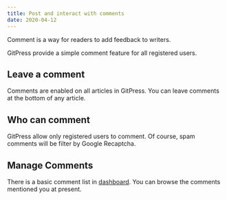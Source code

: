 ```yaml
---
title: Post and interact with comments
date: 2020-04-12
---
```


Comment is a way for readers to add feedback to writers.

GitPress provide a simple comment feature for all registered users.

## Leave a comment

Comments are enabled on all articles in GitPress. You can leave comments at the bottom of any article.

## Who can comment

GitPress allow only registered users to comment. Of course, spam comments will be filter by Google Recaptcha.

## Manage Comments

There is a basic comment list in [dashboard](https://gitpress.io/@me/dashboard/comments). You can browse the comments mentioned you at present.
